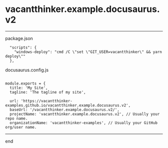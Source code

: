 # vacantthinker.example.docusaurus.v2

---

package.json
```
  "scripts": {
    "windows-deploy": "cmd /C \"set \"GIT_USER=vacantthinker\" && yarn deploy\""
  },

```

docusaurus.config.js
```

module.exports = {
  title: 'My Site',
  tagline: 'The tagline of my site',

  url: 'https://vacantthinker-examples.github.io/vacantthinker.example.docusaurus.v2',
  baseUrl: '/vacantthinker.example.docusaurus.v2/',
  projectName: 'vacantthinker.example.docusaurus.v2', // Usually your repo name.
  organizationName: 'vacantthinker-examples', // Usually your GitHub org/user name.

```

---
end